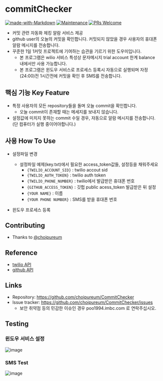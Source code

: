 
# commitChecker
[![made-with-Markdown](https://img.shields.io/badge/Made%20with-Markdown-1f425f.svg)](http://commonmark.org)
[![Maintenance](https://img.shields.io/badge/Maintained%3F-yes-green.svg)](https://github.com/choipureum/CommitChecker/graphs/commit-activity) 
[![PRs Welcome](https://img.shields.io/badge/PRs-welcome-brightgreen.svg?style=flat-square)](http://makeapullrequest.com)

- 커밋 관련 자동화 체킹 알람 서비스 제공
- github user의 오늘의 커밋을 확인합니다. 커밋되지 않았을 경우 사용자의 휴대폰 알람 메시지를 전송합니다. 
- 꾸준한 1일 1커밋 프로젝트에 기여하는 습관을 기르기 위한 도우미입니다. 
  - 본 프로그램은 wilio 서비스 특성상 문자메시지 trial account 한계 balance 내에서만 사용 가능합니다.
  - 본 프로그램은 윈도우 서비스로 프로세스 등록시 자동으로 실행되며 자정(24:00)전 1시간전에 커밋을 확인 후 SMS를 전송합니다.

## 핵심 기능  Key Feature
- 특정 사용자의 모든 repository들을 돌며 오늘 commit을 확인합니다. 
  - 오늘 commit이 존재할 때는 메세지를 보내지 않습니다.
- 설정값에 미치지 못하는 commit 수일 경우, 자동으로 알람 메시지를 전송합니다. (단 컴퓨터가 실행 중이어야합니다.)

## 사용 How To Use
- 설정파일 변경
  - 설정파일 예제(key.txt)에서 필요한 access_token값들, 설정등을 채워주세요
    - `{TWILIO_ACCOUNT_SID}` : twilio accout sid
    - `{TWILIO_AUTH_TOKEN}` : twilio auth token
    - `{TWILIO_PHONE_NUMBER}` : twilio에서 발급받은 휴대폰 번호
    - `{GITHUB_ACCESS_TOKEN}` : 깃헙 public acess_token 발급받은 뒤 설정
    - `{YOUR NAME}` : 이름
    - `{YOUR PHONE NUMBER}` : SMS를 받을 휴대폰 번호
    
- 윈도우 프로세스 등록

## Contributing
- Thanks to [@choipureum](https://github.com/choipureum)

## Reference
- [twilio API](https://www.twilio.com/docs/sms)
- [github API](https://docs.github.com/en/rest/reference)

## Links
- Repository: https://github.com/choipureum/CommitChecker
- Issue tracker: https://github.com/choipureum/CommitChecker/issues
  - 보안 취약점 등의 민감한 이슈인 경우 poo1994.imbc.com 로 연락주십시오. 

## Testing
### 윈도우 서비스 설정
![image](https://user-images.githubusercontent.com/55127127/112115713-d6ff3100-8bfc-11eb-9c89-0163abe29aab.png)
### SMS Test
![image](https://user-images.githubusercontent.com/55127127/112115841-feee9480-8bfc-11eb-9326-6b5346a138d9.png)

